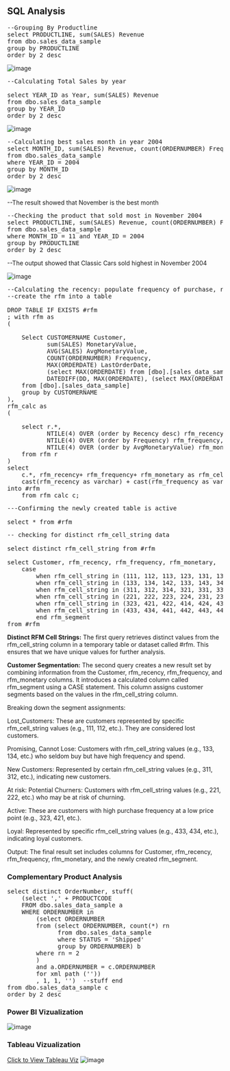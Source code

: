 **<h2>SQL Analysis</h2>**
<pre>--Grouping By Productline
select PRODUCTLINE, sum(SALES) Revenue
from dbo.sales_data_sample
group by PRODUCTLINE
order by 2 desc</pre>

![image](https://github.com/Ebenola/Sales-Analysis-with-SQL-and-Tableau/assets/104829299/5fa44a1f-bbd4-4c5a-af6c-acc0bd9946af)

<pre>--Calculating Total Sales by year

select YEAR_ID as Year, sum(SALES) Revenue
from dbo.sales_data_sample
group by YEAR_ID
order by 2 desc</pre>
![image](https://github.com/Ebenola/Sales-Analysis-with-SQL-and-Tableau/assets/104829299/540c78c2-b8e6-46d4-b704-ae8ce0ebd098)

<pre>--Calculating best sales month in year 2004
select MONTH_ID, sum(SALES) Revenue, count(ORDERNUMBER) Frequency, sum(QUANTITYORDERED) Volume 
from dbo.sales_data_sample
where YEAR_ID = 2004
group by MONTH_ID
order by 2 desc</pre>

![image](https://github.com/Ebenola/Sales-Analysis-with-SQL-and-Tableau/assets/104829299/2f9ba21f-1fcf-446c-9b73-7d976e064744)

--The result showed that November is the best month

<pre>--Checking the product that sold most in November 2004
select PRODUCTLINE, sum(SALES) Revenue, count(ORDERNUMBER) Frequency, sum(QUANTITYORDERED) Volume
from dbo.sales_data_sample
where MONTH_ID = 11 and YEAR_ID = 2004
group by PRODUCTLINE
order by 2 desc</pre>

--The output showed that Classic Cars sold highest in November 2004

![image](https://github.com/Ebenola/Sales-Analysis-with-SQL-and-Tableau/assets/104829299/4ca9e3a8-58cb-4f27-8250-c2a9df11a24c)

<pre>--Calculating the recency: populate frequency of purchase, recency and purchase value per customer
--create the rfm into a table

DROP TABLE IF EXISTS #rfm
; with rfm as
(

	Select CUSTOMERNAME Customer,
		   sum(SALES) MonetaryValue, 
		   AVG(SALES) AvgMonetaryValue, 
		   COUNT(ORDERNUMBER) Frequency, 
		   MAX(ORDERDATE) LastOrderDate,
		   (select MAX(ORDERDATE) from [dbo].[sales_data_sample] ) MaxOrderDate,
		   DATEDIFF(DD, MAX(ORDERDATE), (select MAX(ORDERDATE) from [dbo].[sales_data_sample] )) Recency
	from [dbo].[sales_data_sample]
	group by CUSTOMERNAME
),
rfm_calc as
(

	select r.*,
		   NTILE(4) OVER (order by Recency desc) rfm_recency,
		   NTILE(4) OVER (order by Frequency) rfm_frequency,
		   NTILE(4) OVER (order by AvgMonetaryValue) rfm_monetary
	from rfm r
)
select 
	c.*, rfm_recency+ rfm_frequency+ rfm_monetary as rfm_cell,
	cast(rfm_recency as varchar) + cast(rfm_frequency as varchar) + cast(rfm_monetary as varchar) rfm_cell_string
into #rfm
	from rfm_calc c;</pre>
 
 <pre>---Confirming the newly created table is active

select * from #rfm</pre>

<pre>-- checking for distinct rfm_cell_string data

select distinct rfm_cell_string from #rfm

select Customer, rfm_recency, rfm_frequency, rfm_monetary,
	case
		when rfm_cell_string in (111, 112, 113, 123, 131, 132, 114, 121, 122, 212, 214) then 'Lost_Customers' --these are lost customers
		when rfm_cell_string in (133, 134, 142, 133, 143, 344) then 'Promising, Cannot Lose' --customers who seldom buy, however with high frequency & spend
		when rfm_cell_string in (311, 312, 314, 321, 331, 332, 333, 341, 342, 343) then 'New Customers'
		when rfm_cell_string in (221, 222, 223, 224, 231, 233, 234, 241, 242, 244, 322) then 'At risk: Potential Churners'
		when rfm_cell_string in (323, 421, 422, 414, 424, 432) then 'Active' --customers with high purchase frequency at low price point
		when rfm_cell_string in (433, 434, 441, 442, 443, 444) then 'Loyal'
		end rfm_segment
from #rfm</pre>

**Distinct RFM Cell Strings:**
The first query retrieves distinct values from the rfm_cell_string column in a temporary table or dataset called #rfm. This ensures that we have unique values for further analysis.

**Customer Segmentation:**
The second query creates a new result set by combining information from the Customer, rfm_recency, rfm_frequency, and rfm_monetary columns.
It introduces a calculated column called rfm_segment using a CASE statement. This column assigns customer segments based on the values in the rfm_cell_string column.

Breaking down the segment assignments:

Lost_Customers: These are customers represented by specific rfm_cell_string values (e.g., 111, 112, etc.). They are considered lost customers.

Promising, Cannot Lose: Customers with rfm_cell_string values (e.g., 133, 134, etc.) who seldom buy but have high frequency and spend.

New Customers: Represented by certain rfm_cell_string values (e.g., 311, 312, etc.), indicating new customers.

At risk: Potential Churners: Customers with rfm_cell_string values (e.g., 221, 222, etc.) who may be at risk of churning.

Active: These are customers with high purchase frequency at a low price point (e.g., 323, 421, etc.).

Loyal: Represented by specific rfm_cell_string values (e.g., 433, 434, etc.), indicating loyal customers.

Output:
The final result set includes columns for Customer, rfm_recency, rfm_frequency, rfm_monetary, and the newly created rfm_segment.

**<h3>Complementary Product Analysis</h3>** 

<pre>select distinct OrderNumber, stuff(          
	(select ',' + PRODUCTCODE                
	FROM dbo.sales_data_sample a
	WHERE ORDERNUMBER in
		(select ORDERNUMBER
		from (select ORDERNUMBER, count(*) rn   
			  from dbo.sales_data_sample
			  where STATUS = 'Shipped'
			  group by ORDERNUMBER) b
		where rn = 2                           
		)
		and a.ORDERNUMBER = c.ORDERNUMBER
		for xml path (''))
		, 1, 1, '')  --stuff end
from dbo.sales_data_sample c
order by 2 desc</pre>

**<h3>Power BI Vizualization</h3>**
![image](https://github.com/Ebenola/Sales-Analysis-with-SQL-and-Tableau/assets/104829299/0f2c9217-e7b4-4e5d-b787-15ac8e489b5f)

**<h3>Tableau Vizualization</h3>**
<a href = "https://public.tableau.com/views/Sales_Dash1_17105236771060/Sales_Dashboard1?:language=en-US&:sid=&:display_count=n&:origin=viz_share_link">Click to View Tableau Viz</a>
![image](https://github.com/Ebenola/Sales-Analysis-with-SQL-and-Tableau/assets/104829299/6027857f-e9d5-4a27-954a-ee90bd21da76)
